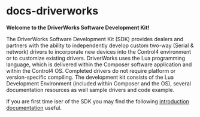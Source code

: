 # docs-driverworks
**Welcome to the DriverWorks Software Development Kit!**

The DriverWorks Software Development Kit (SDK) provides dealers and partners with the ability to independently develop custom two-way (Serial & network) drivers to incorporate new devices into the Control4 environment or to customize existing drivers. DriverWorks uses the Lua programming language, which is delivered within the Composer software application and within the Control4 OS. Completed drivers do not require platform or version-specific compiling. The development kit consists of the Lua Development Environment (included within Composer and the OS), several documentation resources as well sample drivers and code example.

If you are first time iser of the SDK you may find the following [introduction documentation][1] useful.


[1]:	https://control4.github.io/docs-driverworks-introduction/#introduction